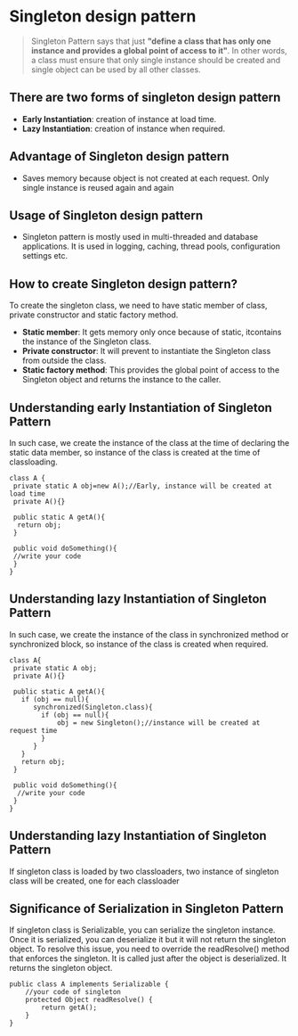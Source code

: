 
# Singleton design pattern

>Singleton Pattern says that just **"define a class that has only one instance and provides a global point of access to it"**.
>In other words, a class must ensure that only single instance should be created and single object can be used by all other classes.

## There are two forms of singleton design pattern
* **Early Instantiation**: creation of instance at load time.
* **Lazy Instantiation**: creation of instance when required.

## Advantage of Singleton design pattern
* Saves memory because object is not created at each request. Only single instance is reused again and again

## Usage of Singleton design pattern
* Singleton pattern is mostly used in multi-threaded and database applications. It is used in logging, caching, thread pools, configuration settings etc.

## How to create Singleton design pattern?
To create the singleton class, we need to have static member of class, private constructor and static factory method.
* **Static member**: It gets memory only once because of static, itcontains the instance of the Singleton class.
* **Private constructor**: It will prevent to instantiate the Singleton class from outside the class.
* **Static factory method**: This provides the global point of access to the Singleton object and returns the instance to the caller.

## Understanding early Instantiation of Singleton Pattern
In such case, we create the instance of the class at the time of declaring the static data member, so instance of the class is created at the time of classloading.

    class A {
     private static A obj=new A();//Early, instance will be created at load time
     private A(){}

     public static A getA(){
      return obj;
     }

     public void doSomething(){
     //write your code
     }
    }

## Understanding lazy Instantiation of Singleton Pattern
In such case, we create the instance of the class in synchronized method or synchronized block, so instance of the class is created when required.

    class A{
     private static A obj;
     private A(){}

     public static A getA(){
       if (obj == null){
          synchronized(Singleton.class){
            if (obj == null){
                obj = new Singleton();//instance will be created at request time
            }
          }
       }
       return obj;
     }

     public void doSomething(){
      //write your code
     }
    }

## Understanding lazy Instantiation of Singleton Pattern
If singleton class is loaded by two classloaders, two instance of singleton class will be created, one for each classloader

## Significance of Serialization in Singleton Pattern
If singleton class is Serializable, you can serialize the singleton instance. Once it is serialized, you can deserialize it but it will not return the singleton object.
To resolve this issue, you need to override the readResolve() method that enforces the singleton. It is called just after the object is deserialized. It returns the singleton object.

    public class A implements Serializable {
        //your code of singleton
        protected Object readResolve() {
            return getA();
        }
    }
